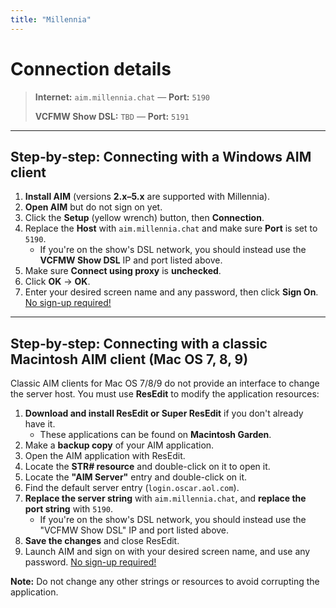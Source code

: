 ```yaml
---
title: "Millennia"
---
```


# Connection details

> **Internet:** `aim.millennia.chat` — **Port:** `5190`
>
> **VCFMW Show DSL:** `TBD` — **Port:** `5191`

---

## Step‑by‑step: Connecting with a Windows AIM client

1. **Install AIM** (versions **2.x–5.x** are supported with Millennia).
2. **Open AIM** but do not sign on yet.
3. Click the **Setup** (yellow wrench) button, then **Connection**.
4. Replace the **Host** with `aim.millennia.chat` and make sure **Port** is set to `5190`.
	- If you're on the show's DSL network, you should instead use the **VCFMW Show DSL** IP and port listed above.
5. Make sure **Connect using proxy** is **unchecked**.
6. Click **OK** → **OK**.
7. Enter your desired screen name and any password, then click **Sign On**. <u>No sign-up required!</u>

---

## Step‑by‑step: Connecting with a classic Macintosh AIM client (Mac OS 7, 8, 9)

Classic AIM clients for Mac OS 7/8/9 do not provide an interface to change the server host. You must use **ResEdit** to modify the application resources:

1. **Download and install ResEdit or Super ResEdit** if you don't already have it. 
	- These applications can be found on **Macintosh Garden**.
2. Make a **backup copy** of your AIM application.
3. Open the AIM application with ResEdit.
4. Locate the **STR# resource** and double-click on it to open it.
5. Locate the **"AIM Server"** entry and double-click on it.
6. Find the default server entry (`login.oscar.aol.com`).
7. **Replace the server string** with `aim.millennia.chat`, and **replace the port string** with `5190`.
	- If you're on the show's DSL network, you should instead use the "VCFMW Show DSL" IP and port listed above.
8. **Save the changes** and close ResEdit.
9. Launch AIM and sign on with your desired screen name, and use any password. <u>No sign-up required!</u>

**Note:** Do not change any other strings or resources to avoid corrupting the application.